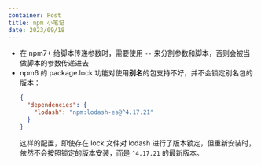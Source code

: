 ```yaml
---
container: Post
title: npm 小笔记
date: 2023/09/18
---
```


+ 在 npm7+ 给脚本传递参数时，需要使用 `--` 来分割参数和脚本，否则会被当做脚本的参数传递进去
+ npm6 的 package.lock 功能对使用**别名**的包支持不好，并不会锁定别名包的版本：
  ```json
  {
    "dependencies": {
      "lodash": "npm:lodash-es@^4.17.21"
    }
  }
  ```
  这样的配置，即使存在 lock 文件对 lodash 进行了版本锁定，但重新安装时，依然不会按照锁定的版本安装，而是 `^4.17.21` 的最新版本。